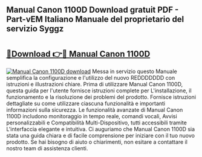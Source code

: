 ## Manual Canon 1100D Download gratuit PDF - Part-vEM Italiano Manuale del proprietario del servizio Syggz

# <h2><a href="http://dfbcn2.blite.top/?on=Manual+Canon+1100D">🔗Download 👉🔴 Manual Canon 1100D</a></h2>

[![Manual Canon 1100D download](https://i.imgur.com/lujVjoI.png)](http://dfbcn2.blite.top/?on=Manual+Canon+1100D)
Messa in servizio questo Manuale semplifica la configurazione e l'utilizzo del nuovo REDDDDDDD con istruzioni e illustrazioni chiare. Prima di utilizzare Manual Canon 1100D, questa guida per l'utente fornisce istruzioni complete per L'installazione, il funzionamento e la risoluzione dei problemi del prodotto. Fornisce istruzioni dettagliate su come utilizzare ciascuna funzionalità e importanti informazioni sulla sicurezza. Le funzionalità avanzate di Manual Canon 1100D includono monitoraggio in tempo reale, comandi vocali, Avvisi personalizzabili e Compatibilità Multi-Dispositivo, tutti accessibili tramite L'interfaccia elegante e intuitiva. Ci auguriamo che Manual Canon 1100D sia stata una guida chiara e di facile comprensione per iniziare con il tuo nuovo prodotto. Se hai bisogno di aiuto o chiarimenti, non esitare a contattare il nostro team di assistenza clienti.
